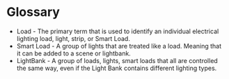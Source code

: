# Glossary

* Load - The primary term that is used to identify an individual electrical lighting load, light, strip, or Smart Load.
* Smart Load - A group of lights that are treated like a load.  Meaning that it can be added to a scene or lightbank.
* LightBank - A group of loads, lights, smart loads that all are controlled the same way, even if the Light Bank contains different lighting types.
 
